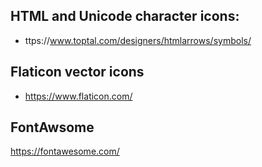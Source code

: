 ## HTML and Unicode character icons:

* ttps://www.toptal.com/designers/htmlarrows/symbols/

## Flaticon vector icons

* https://www.flaticon.com/

## FontAwsome

https://fontawesome.com/
